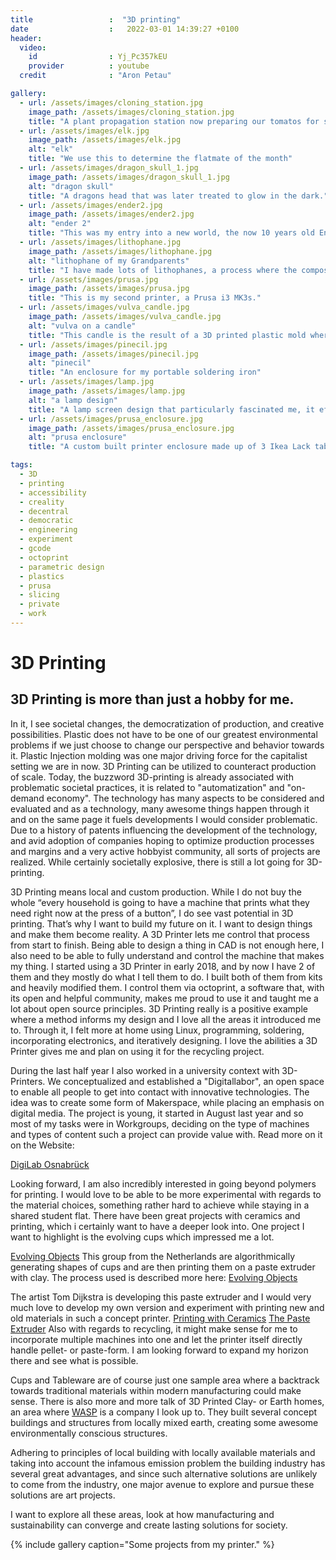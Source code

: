 ```yaml
---
title                 :  "3D printing"
date                  :   2022-03-01 14:39:27 +0100
header:
  video:
    id                : Yj_Pc357kEU
    provider          : youtube
  credit              : "Aron Petau"

gallery:
  - url: /assets/images/cloning_station.jpg
    image_path: /assets/images/cloning_station.jpg
    title: "A plant propagation station now preparing our tomatos for summer"
  - url: /assets/images/elk.jpg
    image_path: /assets/images/elk.jpg
    alt: "elk"
    title: "We use this to determine the flatmate of the month"
  - url: /assets/images/dragon_skull_1.jpg
    image_path: /assets/images/dragon_skull_1.jpg
    alt: "dragon skull"
    title: "A dragons head that was later treated to glow in the dark."
  - url: /assets/images/ender2.jpg
    image_path: /assets/images/ender2.jpg
    alt: "ender 2"
    title: "This was my entry into a new world, the now 10 years old Ender 2"
  - url: /assets/images/lithophane.jpg
    image_path: /assets/images/lithophane.jpg
    alt: "lithophane of my Grandparents"
    title: "I have made lots of lithophanes, a process where the composition and thickness of the material is used for creating an image."
  - url: /assets/images/prusa.jpg
    image_path: /assets/images/prusa.jpg
    title: "This is my second printer, a Prusa i3 MK3s."
  - url: /assets/images/vulva_candle.jpg
    image_path: /assets/images/vulva_candle.jpg
    alt: "vulva on a candle"
    title: "This candle is the result of a 3D printed plastic mold where I then poured wax into."
  - url: /assets/images/pinecil.jpg
    image_path: /assets/images/pinecil.jpg
    alt: "pinecil"
    title: "An enclosure for my portable soldering iron"
  - url: /assets/images/lamp.jpg
    image_path: /assets/images/lamp.jpg
    alt: "a lamp design"
    title: "A lamp screen design that particularly fascinated me, it effortlessly comes from a simple 2D spiral shape."
  - url: /assets/images/prusa_enclosure.jpg
    image_path: /assets/images/prusa_enclosure.jpg
    alt: "prusa enclosure"
    title: "A custom built printer enclosure made up of 3 Ikea Lack tables and around 3 kgs of plastic."

tags:
  - 3D 
  - printing
  - accessibility
  - creality
  - decentral
  - democratic
  - engineering
  - experiment 
  - gcode
  - octoprint
  - parametric design
  - plastics
  - prusa
  - slicing
  - private
  - work
---
```


# 3D Printing
## 3D Printing is more than just a hobby for me.

In it, I see societal changes, the democratization of production, and creative possibilities. Plastic does not have to be one of our greatest environmental problems if we just choose to change our perspective and behavior towards it. Plastic Injection molding was one major driving force for the capitalist setting we are in now. 3D Printing can be utilized to counteract production of scale. 
Today, the buzzword 3D-printing is already associated with problematic societal practices, it is related to "automatization" and "on-demand economy". The technology has many aspects to be considered and evaluated and as a technology, many awesome things happen through it and on the same page it fuels developments I would consider problematic. Due to a history of patents influencing the development of the technology, and avid adoption of companies hoping to optimize production processes and margins and a very active hobbyist community, all sorts of projects are realized. While certainly societally explosive, there is still a lot going for 3D-printing. 

3D Printing means local and custom production. While I do not buy the whole “every household is going to have a machine that prints what they need right now at the press of a button”, I do see vast potential in 3D printing.
That’s why I want to build my future on it. I want to design things and make them become reality. A 3D Printer lets me control that process from start to finish. Being able to design a thing in CAD is not enough here, I also need to be able to fully understand and control the machine that makes my thing. I started using a 3D Printer in early 2018, and by now I have 2 of them and they mostly do what I tell them to do.
I built both of them from kits and heavily modified them. I control them via octoprint, a software that, with its open and helpful community, makes me proud to use it and taught me a lot about open source principles. 3D Printing really is a positive example where a method informs my design and I love all the areas it introduced me to. Through it, I felt more at home using Linux, programming, soldering, incorporating electronics, and iteratively designing. I love the abilities a 3D Printer gives me and plan on using it for the recycling project.

During the last half year I also worked in a university context with 3D-Printers. 
We conceptualized and established a "Digitallabor", an open space to enable all people to get into contact with innovative technologies. The idea was to create some form of Makerspace, while placing an emphasis on digital media.
The project is young, it started in August last year and so most of my tasks were in Workgroups, deciding on the type of machines and types of content such a project can provide value with.
Read more on it on the Website:

[DigiLab Osnabrück](https://digitale-lehre.virtuos.uni-osnabrueck.de/uos-digilab/)

Looking forward, I am also incredibly interested in going beyond polymers for printing. I would love to be able to be more experimental with regards to the material choices, something rather hard to achieve while staying in a shared student flat. There have been great projects with ceramics and printing, which i certainly want to have a deeper look into. One project I want to highlight is the evolving cups which impressed me a lot. 

[Evolving Objects](https://evolving-objects.nl)
This group from the Netherlands are algorithmically generating shapes of cups and are then printing them on a paste extruder with clay.
The process used is described more here: 
[Evolving Objects](http://tomdijkstra.info)

The artist Tom Dijkstra is developing this paste extruder and I would very much love to develop my own version and experiment with printing new and old materials in such a concept printer. 
[Printing with Ceramics](https://wikifactory.com/+Ceramic3DPrinting/forum/thread/NDQyNDc0)
[The Paste Extruder](http://tomdijkstra.info/dirtmod/index.php)
Also with regards to recycling, it might make sense for me to incorporate multiple machines into one and let the printer itself directly handle pellet- or paste-form. I am looking forward to expand my horizon there and see what is possible. 

Cups and Tableware are of course just one sample area where a backtrack towards traditional materials within modern manufacturing could make sense. There is also more and more talk of 3D Printed Clay- or Earth homes, an area where [WASP](https://www.3dwasp.com/en/3d-printing-architecture/) is a company I look up to. They built several concept buildings and structures from locally mixed earth, creating some awesome environmentally conscious structures.

Adhering to principles of local building with locally available materials and taking into account the infamous emission problem the building industry has several great advantages, and since such alternative solutions are unlikely to come from the industry, one major avenue to explore and pursue these solutions are art projects. 

I want to explore all these areas, look at how manufacturing and sustainability can converge and create lasting solutions for society. 

{% include gallery caption="Some projects from my printer." %}

